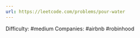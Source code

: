 ```yaml
---
url: https://leetcode.com/problems/pour-water
---
```


Difficulty: #medium
Companies: #airbnb #robinhood